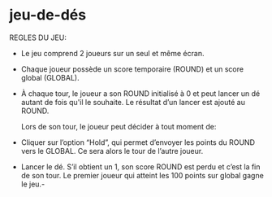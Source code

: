 # jeu-de-dés

REGLES DU JEU:
- Le jeu comprend 2 joueurs sur un seul et même écran. 
- Chaque joueur possède un score temporaire (ROUND) et un score global (GLOBAL).
- À chaque tour, le joueur a son ROUND initialisé à 0 et peut lancer un dé autant de fois qu'il le souhaite. Le résultat d’un lancer est ajouté au ROUND. 

  Lors de son tour, le joueur peut décider à tout moment de:
- Cliquer sur l’option “Hold”, qui permet d’envoyer les points du ROUND vers le GLOBAL. Ce sera alors le
tour de l’autre joueur.
- Lancer le dé. S’il obtient un 1, son score ROUND est perdu et c’est la fin de son tour.
Le premier joueur qui atteint les 100 points sur global gagne le jeu.- 